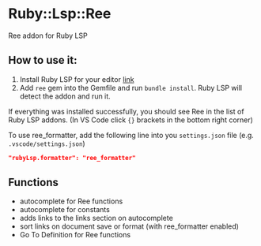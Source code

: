 # Ruby::Lsp::Ree

Ree addon for Ruby LSP

## How to use it:

1. Install Ruby LSP for your editor [link](https://github.com/Shopify/ruby-lsp?tab=readme-ov-file#getting-started)
2. Add `ree` gem into the Gemfile and run `bundle install`. Ruby LSP will detect the addon and run it.

If everything was installed successfully, you should see Ree in the list of Ruby LSP addons.
(In VS Code click `{}` brackets in the bottom right corner)

To use ree_formatter, add the following line into you `settings.json` file (e.g. `.vscode/settings.json`)
```json
"rubyLsp.formatter": "ree_formatter"
```

## Functions

- autocomplete for Ree functions
- autocomplete for constants
- adds links to the links section on autocomplete
- sort links on document save or format (with ree_formatter enabled)
- Go To Definition for Ree functions